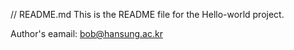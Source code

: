 // README.md
This is the README file for the Hello-world project.

Author's eamail: bob@hansung.ac.kr
